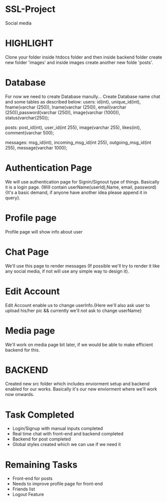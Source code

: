 # SSL-Project

Social media

# HIGHLIGHT

Clone your folder inside htdocs folder and then inside backend folder create new folder 'images' and inside images create another new folde 'posts'.

# Database

For now we need to create Database manully...
Create Database name chat and some tables as described below:
users: id(int), unique_id(int), fname(varchar (250)), lname(varchar (250)), email(varchar (250)),password(varchar (250)), image(varchar (1000)), status(varchar(250));

posts: post_id(int), user_id(int 255), image(varchar 255), likes(int), comment(varchar 500);

messages: msg_id(int), incoming_msg_id(int 255), outgoing_msg_id(int 255), message(varchar 1000);

# Authentication Page

We will use authentication page for Signin/Signout type of things. Basically it is a login page. (Will contain userName(userId),Name, email, password) {It's a basic demand, if anyone
have another idea please append it in query}.

# Profile page

Profile page will show info about user

# Chat Page

We'll use this page to render messages (If possible we'll try to render it like any social media, if not will use any simple way to design it).

# Edit Account

Edit Account enable us to change userInfo.{Here we'll also ask user to upload his/her pic && currently we'll not ask to change userName}

# Media page

We'll work on media page bit later, if we would be able to make efficient backend for this.

# BACKEND

Created new src folder which includes enviorment setup and backend enabled for our works. Basically it's our new enviorment where we'll work now onwards.

# Task Completed

- Login/Signup with manual inputs completed
- Real time chat with front-end and backend completed
- Backend for post completed
- Global styles created which we can use if we need it

# Remaining Tasks

- Front-end for posts
- Needs to improve profile page for front-end
- Friends list
- Logout Feature
